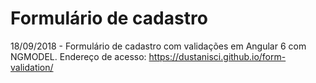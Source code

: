 # Formulário de cadastro
18/09/2018 - Formulário de cadastro com validações em Angular 6 com NGMODEL.
Endereço de acesso: https://dustanisci.github.io/form-validation/
